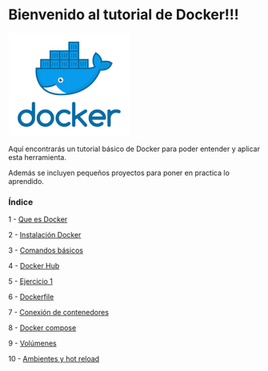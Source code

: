 # Bienvenido al tutorial de Docker!!!
[![Docker](/img/Docker.png)](https://www.docker.com/)

Aquí encontrarás un tutorial básico de Docker para poder entender y aplicar esta herramienta.

Además se incluyen pequeños proyectos para poner en practica lo aprendido.

### Índice
1 - [Que es Docker](/01%20-%20Que%20es%20Docker/)

2 - [Instalación Docker](/02%20-%20Instalación%20Docker/)

3 - [Comandos básicos](/03%20-%20Comandos%20básicos/)

4 - [Docker Hub](/04%20-%20Docker%20Hub/)

5 - [Ejercicio 1](/05%20-%20Ejercicio%201/)

6 - [Dockerfile](/06%20-%20Dockerfile/)

7 - [Conexión de contenedores](/07%20-%20Conexión%20de%20contenedores/)

8 - [Docker compose](/08%20-%20Docker%20compose/)

9 - [Volúmenes](/09%20-%20Volúmenes/)

10 - [Ambientes y hot reload](/10%20-%20Ambientes%20y%20hot%20reload/)